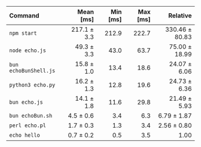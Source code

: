 | Command | Mean [ms] | Min [ms] | Max [ms] | Relative |
|:---|---:|---:|---:|---:|
| `npm start` | 217.1 ± 3.3 | 212.9 | 222.7 | 330.46 ± 80.83 |
| `node echo.js` | 49.3 ± 3.3 | 43.0 | 63.7 | 75.00 ± 18.99 |
| `bun echoBunShell.js` | 15.8 ± 1.0 | 13.4 | 18.6 | 24.07 ± 6.06 |
| `python3 echo.py` | 16.2 ± 1.3 | 12.8 | 19.6 | 24.73 ± 6.36 |
| `bun echo.js` | 14.1 ± 1.8 | 11.6 | 29.8 | 21.49 ± 5.93 |
| `bun echoBun.sh` | 4.5 ± 0.6 | 3.4 | 6.3 | 6.79 ± 1.87 |
| `perl echo.pl` | 1.7 ± 0.3 | 1.3 | 3.4 | 2.56 ± 0.80 |
| `echo hello` | 0.7 ± 0.2 | 0.5 | 3.5 | 1.00 |
